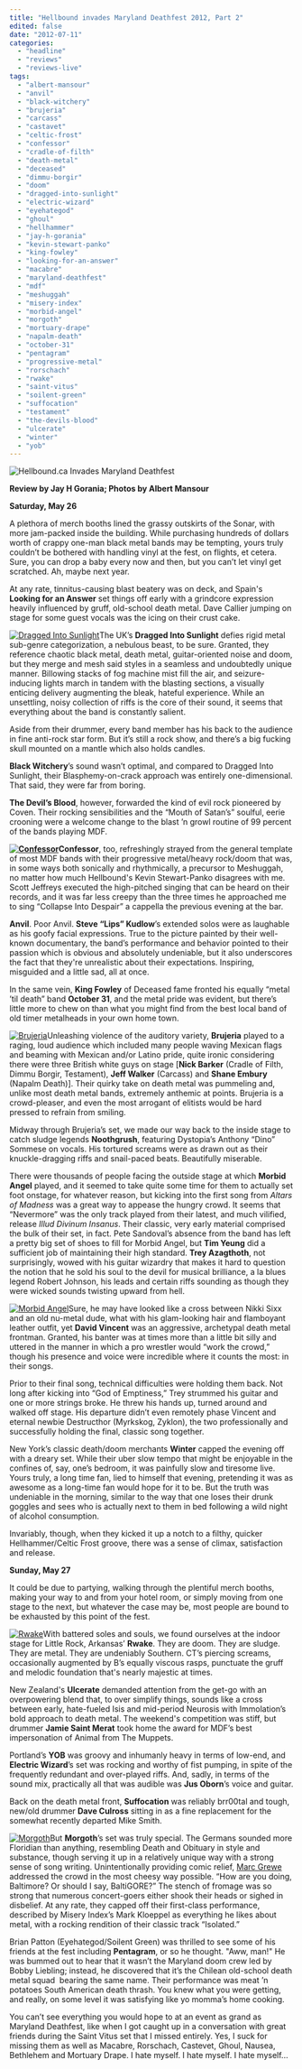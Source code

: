```yaml
---
title: "Hellbound invades Maryland Deathfest 2012, Part 2"
edited: false
date: "2012-07-11"
categories:
  - "headline"
  - "reviews"
  - "reviews-live"
tags:
  - "albert-mansour"
  - "anvil"
  - "black-witchery"
  - "brujeria"
  - "carcass"
  - "castavet"
  - "celtic-frost"
  - "confessor"
  - "cradle-of-filth"
  - "death-metal"
  - "deceased"
  - "dimmu-borgir"
  - "doom"
  - "dragged-into-sunlight"
  - "electric-wizard"
  - "eyehategod"
  - "ghoul"
  - "hellhammer"
  - "jay-h-gorania"
  - "kevin-stewart-panko"
  - "king-fowley"
  - "looking-for-an-answer"
  - "macabre"
  - "maryland-deathfest"
  - "mdf"
  - "meshuggah"
  - "misery-index"
  - "morbid-angel"
  - "morgoth"
  - "mortuary-drape"
  - "napalm-death"
  - "october-31"
  - "pentagram"
  - "progressive-metal"
  - "rorschach"
  - "rwake"
  - "saint-vitus"
  - "soilent-green"
  - "suffocation"
  - "testament"
  - "the-devils-blood"
  - "ulcerate"
  - "winter"
  - "yob"
---
```


![Hellbound.ca Invades Maryland Deathfest](http://www.hellbound.ca/wp-content/uploads/2012/06/cover.jpg "Hellbound.ca Invades Maryland Deathfest")

**Review by Jay H Gorania; Photos by Albert Mansour**

**Saturday, May 26**

A plethora of merch booths lined the grassy outskirts of the Sonar, with more jam-packed inside the building. While purchasing hundreds of dollars worth of crappy one-man black metal bands may be tempting, yours truly couldn’t be bothered with handling vinyl at the fest, on flights, et cetera. Sure, you can drop a baby every now and then, but you can’t let vinyl get scratched. Ah, maybe next year.

At any rate, tinnitus-causing blast beatery was on deck, and Spain's **Looking for an Answer** set things off early with a grindcore expression heavily influenced by gruff, old-school death metal. Dave Callier jumping on stage for some guest vocals was the icing on their crust cake.

[![Dragged Into Sunlight](http://www.hellbound.ca/wp-content/gallery/maryland-death-fest-2012-part-2/thumbs/thumbs_dragged-into-sunlight-022.jpg)](http://www.hellbound.ca/wp-content/gallery/maryland-death-fest-2012-part-2/dragged-into-sunlight-022.jpg "Dragged Into Sunlight")The UK’s **Dragged Into Sunlight** defies rigid metal sub-genre categorization, a nebulous beast, to be sure. Granted, they reference chaotic black metal, death metal, guitar-oriented noise and doom, but they merge and mesh said styles in a seamless and undoubtedly unique manner. Billowing stacks of fog machine mist fill the air, and seizure-inducing lights march in tandem with the blasting sections, a visually enticing delivery augmenting the bleak, hateful experience. While an unsettling, noisy collection of riffs is the core of their sound, it seems that everything about the band is constantly salient.

Aside from their drummer, every band member has his back to the audience in fine anti-rock star form. But it’s still a rock show, and there’s a big fucking skull mounted on a mantle which also holds candles.

**Black Witchery**’s sound wasn’t optimal, and compared to Dragged Into Sunlight, their Blasphemy-on-crack approach was entirely one-dimensional. That said, they were far from boring.

**The Devil’s Blood**, however, forwarded the kind of evil rock pioneered by Coven. Their rocking sensibilities and the “Mouth of Satan’s” soulful, eerie crooning were a welcome change to the blast ’n growl routine of 99 percent of the bands playing MDF.

**[![Confessor](http://www.hellbound.ca/wp-content/gallery/maryland-death-fest-2012-part-2/thumbs/thumbs_confessor-113.jpg)](http://www.hellbound.ca/wp-content/gallery/maryland-death-fest-2012-part-2/confessor-113.jpg "Confessor")Confessor**, too, refreshingly strayed from the general template of most MDF bands with their progressive metal/heavy rock/doom that was, in some ways both sonically and rhythmically, a precursor to Meshuggah, no matter how much Hellbound's Kevin Stewart-Panko disagrees with me. Scott Jeffreys executed the high-pitched singing that can be heard on their records, and it was far less creepy than the three times he approached me to sing “Collapse Into Despair” a cappella the previous evening at the bar.

**Anvil**. Poor Anvil. **Steve “Lips” Kudlow**’s extended solos were as laughable as his goofy facial expressions. True to the picture painted by their well-known documentary, the band’s performance and behavior pointed to their passion which is obvious and absolutely undeniable, but it also underscores the fact that they're unrealistic about their expectations. Inspiring, misguided and a little sad, all at once.

In the same vein, **King Fowley** of Deceased fame fronted his equally “metal ’til death” band **October 31**, and the metal pride was evident, but there’s little more to chew on than what you might find from the best local band of old timer metalheads in your own home town.

[![Brujeria](http://www.hellbound.ca/wp-content/gallery/maryland-death-fest-2012-part-2/thumbs/thumbs_brujeria-012.jpg)](http://www.hellbound.ca/wp-content/gallery/maryland-death-fest-2012-part-2/brujeria-012.jpg "Brujeria")Unleashing violence of the auditory variety, **Brujeria** played to a raging, loud audience which included many people waving Mexican flags and beaming with Mexican and/or Latino pride, quite ironic considering there were three British white guys on stage \[**Nick Barker** (Cradle of Filth, Dimmu Borgir, Testament), **Jeff Walker** (Carcass) and **Shane Embury** (Napalm Death)\]. Their quirky take on death metal was pummeling and, unlike most death metal bands, extremely anthemic at points. Brujeria is a crowd-pleaser, and even the most arrogant of elitists would be hard pressed to refrain from smiling.

Midway through Brujeria’s set, we made our way back to the inside stage to catch sludge legends **Noothgrush**, featuring Dystopia’s Anthony “Dino” Sommese on vocals. His tortured screams were as drawn out as their knuckle-dragging riffs and snail-paced beats. Beautifully miserable.

There were thousands of people facing the outside stage at which **Morbid Angel** played, and it seemed to take quite some time for them to actually set foot onstage, for whatever reason, but kicking into the first song from _Altars of Madness_ was a great way to appease the hungry crowd. It seems that “Nevermore” was the only track played from their latest, and much vilified, release _Illud Divinum Insanus_. Their classic, very early material comprised the bulk of their set, in fact. Pete Sandoval’s absence from the band has left a pretty big set of shoes to fill for Morbid Angel, but **Tim Yeung** did a sufficient job of maintaining their high standard. **Trey Azagthoth**, not surprisingly, wowed with his guitar wizardry that makes it hard to question the notion that he sold his soul to the devil for musical brilliance, a la blues legend Robert Johnson, his leads and certain riffs sounding as though they were wicked sounds twisting upward from hell.

[![Morbid Angel](http://www.hellbound.ca/wp-content/gallery/maryland-death-fest-2012-part-2/thumbs/thumbs_morbid-angel-052.jpg)](http://www.hellbound.ca/wp-content/gallery/maryland-death-fest-2012-part-2/morbid-angel-052.jpg "Morbid Angel")Sure, he may have looked like a cross between Nikki Sixx and an old nu-metal dude, what with his glam-looking hair and flamboyant leather outfit, yet **David Vincent** was an aggressive, archetypal death metal frontman. Granted, his banter was at times more than a little bit silly and uttered in the manner in which a pro wrestler would “work the crowd,” though his presence and voice were incredible where it counts the most: in their songs.

Prior to their final song, technical difficulties were holding them back. Not long after kicking into “God of Emptiness,” Trey strummed his guitar and one or more strings broke. He threw his hands up, turned around and walked off stage. His departure didn’t even remotely phase Vincent and eternal newbie Destructhor (Myrkskog, Zyklon), the two professionally and successfully holding the final, classic song together.

New York’s classic death/doom merchants **Winter** capped the evening off with a dreary set. While their uber slow tempo that might be enjoyable in the confines of, say, one’s bedroom, it was painfully slow and tiresome live. Yours truly, a long time fan, lied to himself that evening, pretending it was as awesome as a long-time fan would hope for it to be. But the truth was undeniable in the morning, similar to the way that one loses their drunk goggles and sees who is actually next to them in bed following a wild night of alcohol consumption.

Invariably, though, when they kicked it up a notch to a filthy, quicker Hellhammer/Celtic Frost groove, there was a sense of climax, satisfaction and release.

**Sunday, May 27**

It could be due to partying, walking through the plentiful merch booths, making your way to and from your hotel room, or simply moving from one stage to the next, but whatever the case may be, most people are bound to be exhausted by this point of the fest.

[![Rwake](http://www.hellbound.ca/wp-content/gallery/maryland-death-fest-2012-part-2/thumbs/thumbs_rwake-043.jpg)](http://www.hellbound.ca/wp-content/gallery/maryland-death-fest-2012-part-2/rwake-043.jpg "Rwake")With battered soles and souls, we found ourselves at the indoor stage for Little Rock, Arkansas’ **Rwake**. They are doom. They are sludge. They are metal. They are undeniably Southern. CT’s piercing screams, occasionally augmented by B’s equally viscous rasps, punctuate the gruff and melodic foundation that's nearly majestic at times.

New Zealand's **Ulcerate** demanded attention from the get-go with an overpowering blend that, to over simplify things, sounds like a cross between early, hate-fueled Isis and mid-period Neurosis with Immolation’s bold approach to death metal. The weekend's competition was stiff, but drummer **Jamie Saint Merat** took home the award for MDF’s best impersonation of Animal from The Muppets.

Portland’s **YOB** was groovy and inhumanly heavy in terms of low-end, and **Electric Wizard**’s set was rocking and worthy of fist pumping, in spite of the frequently redundant and over-played riffs. And, sadly, in terms of the sound mix, practically all that was audible was **Jus Oborn**’s voice and guitar.

Back on the death metal front, **Suffocation** was reliably brr00tal and tough, new/old drummer **Dave Culross** sitting in as a fine replacement for the somewhat recently departed Mike Smith.

[![Morgoth](http://www.hellbound.ca/wp-content/gallery/maryland-death-fest-2012-part-2/thumbs/thumbs_morgoth-014.jpg)](http://www.hellbound.ca/wp-content/gallery/maryland-death-fest-2012-part-2/morgoth-014.jpg "Morgoth")But **Morgoth**’s set was truly special. The Germans sounded more Floridian than anything, resembling Death and Obituary in style and substance, though serving it up in a relatively unique way with a strong sense of song writing. Unintentionally providing comic relief, [Marc Grewe](http://en.wikipedia.org/w/index.php?title=Marc_Grewe&action=edit&redlink=1) addressed the crowd in the most cheesy way possible. “How are you doing, Baltimore? Or should I say, BaltiGORE?” The stench of fromage was so strong that numerous concert-goers either shook their heads or sighed in disbelief. At any rate, they capped off their first-class performance, described by Misery Index’s Mark Kloeppel as everything he likes about metal, with a rocking rendition of their classic track “Isolated.”

Brian Patton (Eyehategod/Soilent Green) was thrilled to see some of his friends at the fest including **Pentagram**, or so he thought. "Aww, man!" He was bummed out to hear that it wasn’t the Maryland doom crew led by Bobby Liebling; instead, he discovered that it’s the Chilean old-school death metal squad  bearing the same name. Their performance was meat ’n potatoes South American death thrash. You knew what you were getting, and really, on some level it was satisfying like yo momma’s home cooking.

You can’t see everything you would hope to at an event as grand as Maryland Deathfest, like when I got caught up in a conversation with great friends during the Saint Vitus set that I missed entirely. Yes, I suck for missing them as well as Macabre, Rorschach, Castevet, Ghoul, Nausea, Bethlehem and Mortuary Drape. I hate myself. I hate myself. I hate myself...
